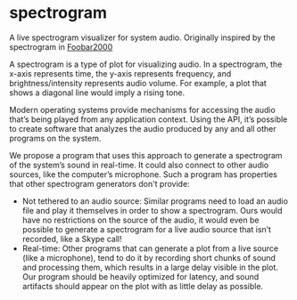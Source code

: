 # spectrogram

A live spectrogram visualizer for system audio.
Originally inspired by the spectrogram in [Foobar2000](https://www.foobar2000.org/)

A spectrogram is a type of plot for visualizing audio. 
In a spectrogram, 
the x-axis represents time, 
the y-axis represents frequency, 
and brightness/intensity represents audio volume. 
For example, a plot that shows a diagonal line would imply a rising tone. 

Modern operating systems provide mechanisms for accessing the audio that’s being played from any application context. 
Using the API, it’s possible to create software that analyzes the audio 
produced by any and all other programs on the system. 

We propose a program that uses this approach to generate a spectrogram of the system’s sound in real-time. 
It could also connect to other audio sources, like the computer’s microphone. 
Such a program has properties that other spectrogram generators don't provide:
- Not tethered to an audio source: 
  Similar programs need to load an audio file and play it themselves in order to show a spectrogram. 
  Ours would have no restrictions on the source of the audio, 
  it would even be possible to generate a spectrogram for a live audio source that isn’t recorded, like a Skype call!
- Real-time: 
  Other programs that can generate a plot from a live source (like a microphone), 
  tend to do it by recording short chunks of sound and processing them, 
  which results in a large delay visible in the plot. 
  Our program should be heavily optimized for latency, 
  and sound artifacts should appear on the plot with as little delay as possible.

